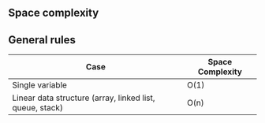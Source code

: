 ## Space complexity

## General rules

| Case | Space Complexity |
|----|----|
| Single variable | O(1) |
| Linear data structure (array, linked list, queue, stack) | O(n) |
